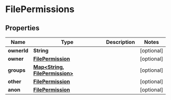

# FilePermissions


## Properties

Name | Type | Description | Notes
------------ | ------------- | ------------- | -------------
**ownerId** | **String** |  |  [optional]
**owner** | [**FilePermission**](FilePermission.md) |  |  [optional]
**groups** | [**Map&lt;String, FilePermission&gt;**](FilePermission.md) |  |  [optional]
**other** | [**FilePermission**](FilePermission.md) |  |  [optional]
**anon** | [**FilePermission**](FilePermission.md) |  |  [optional]



